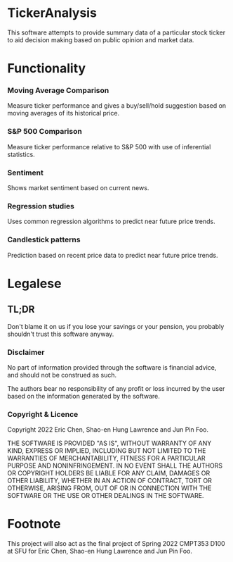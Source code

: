 # TickerAnalysis

This software attempts to provide summary data of a particular stock ticker to aid decision making based on public opinion and market data.

# Functionality

### Moving Average Comparison

Measure ticker performance and gives a buy/sell/hold suggestion based on moving averages of its historical price.

### S&P 500 Comparison

Measure ticker performance relative to S&P 500 with use of inferential statistics.

### Sentiment

Shows market sentiment based on current news.

### Regression studies

Uses common regression algorithms to predict near future price trends.

### Candlestick patterns

Prediction based on recent price data to predict near future price trends.

# Legalese

## TL;DR

Don't blame it on us if you lose your savings or your pension, you probably shouldn't trust this software anyway.

### Disclaimer

No part of information provided through the software is financial advice, and should not be construed as such.

The authors bear no responsibility of any profit or loss incurred by the user based on the information generated by the software.

### Copyright & Licence

Copyright 2022 Eric Chen, Shao-en Hung Lawrence and Jun Pin Foo.

THE SOFTWARE IS PROVIDED "AS IS", WITHOUT WARRANTY OF ANY KIND, EXPRESS OR IMPLIED, INCLUDING BUT NOT LIMITED TO THE WARRANTIES OF MERCHANTABILITY, FITNESS FOR A PARTICULAR PURPOSE AND NONINFRINGEMENT. IN NO EVENT SHALL THE AUTHORS OR COPYRIGHT HOLDERS BE LIABLE FOR ANY CLAIM, DAMAGES OR OTHER LIABILITY, WHETHER IN AN ACTION OF CONTRACT, TORT OR OTHERWISE, ARISING FROM, OUT OF OR IN CONNECTION WITH THE SOFTWARE OR THE USE OR OTHER DEALINGS IN THE SOFTWARE.

# Footnote
This project will also act as the final project of Spring 2022 CMPT353 D100 at SFU for Eric Chen, Shao-en Hung Lawrence and Jun Pin Foo. 
